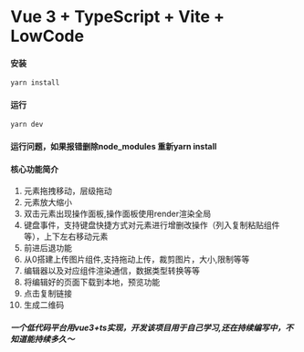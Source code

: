 # Vue 3 + TypeScript + Vite + LowCode

#### 安装

```bash
yarn install
```

#### 运行

```bash
yarn dev
```

#### 运行问题，如果报错删除node_modules 重新yarn install

#### 核心功能简介
1. 元素拖拽移动，层级拖动
2. 元素放大缩小
3. 双击元素出现操作面板,操作面板使用render渲染全局
4. 键盘事件，支持键盘快捷方式对元素进行增删改操作（列入复制粘贴组件等），上下左右移动元素
5. 前进后退功能
6. 从0搭建上传图片组件,支持拖动上传，裁剪图片，大小,限制等等
7. 编辑器以及对应组件渲染通信，数据类型转换等等
8. 将编辑好的页面下载到本地，预览功能
9. 点击复制链接
10. 生成二维码


##### 一个低代码平台用vue3+ts实现，开发该项目用于自己学习,还在持续编写中，不知道能持续多久～

